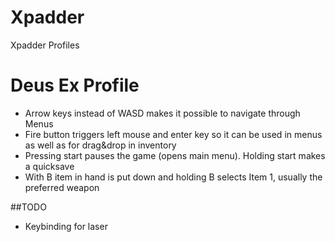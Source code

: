 # Xpadder
Xpadder Profiles

# Deus Ex Profile
* Arrow keys instead of WASD makes it possible to navigate through Menus 
* Fire button triggers left mouse and enter key so it can be used in menus as well as for drag&drop in inventory
* Pressing start pauses the game (opens main menu). Holding start makes a quicksave
* With B item in hand is put down and holding B selects Item 1, usually the preferred weapon

##TODO
* Keybinding for laser
